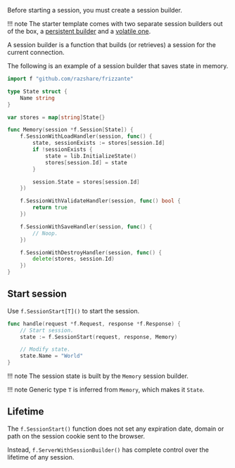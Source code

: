 Before starting a session, you must create a session builder.

!!! note
    The starter template comes with two separate 
    session builders out of the box, a [persistent builder](https://github.com/razshare/frizzante-starter/blob/main/lib/sessions/archive.go) and a [volatile one](https://github.com/razshare/frizzante-starter/blob/main/lib/sessions/memory.go).


A session builder is a function that builds (or retrieves) a session for the current connection.

The following is an example of a session builder that saves state in memory.

```go
import f "github.com/razshare/frizzante"

type State struct {
	Name string
}

var stores = map[string]State{}

func Memory(session *f.Session[State]) {
	f.SessionWithLoadHandler(session, func() {
		state, sessionExists := stores[session.Id]
		if !sessionExists {
			state = lib.InitializeState()
			stores[session.Id] = state
		}

		session.State = stores[session.Id]
	})

	f.SessionWithValidateHandler(session, func() bool {
		return true
	})

	f.SessionWithSaveHandler(session, func() {
		// Noop.
	})

	f.SessionWithDestroyHandler(session, func() {
		delete(stores, session.Id)
	})
}

```

## Start session

Use `f.SessionStart[T]()` to start the session.

```go
func handle(request *f.Request, response *f.Response) {
    // Start session.
    state := f.SessionStart(request, response, Memory)

	// Modify state.
	state.Name = "World"
}
```

!!! note
    The session state is built by the `Memory` session builder.

!!! note
	Generic type `T` is inferred from `Memory`, which makes it `State`.


## Lifetime

The `f.SessionStart()` function does not set any expiration date, domain or path on the session cookie sent to the browser.

Instead, `f.ServerWithSessionBuilder()` has complete control over the lifetime of any session.
